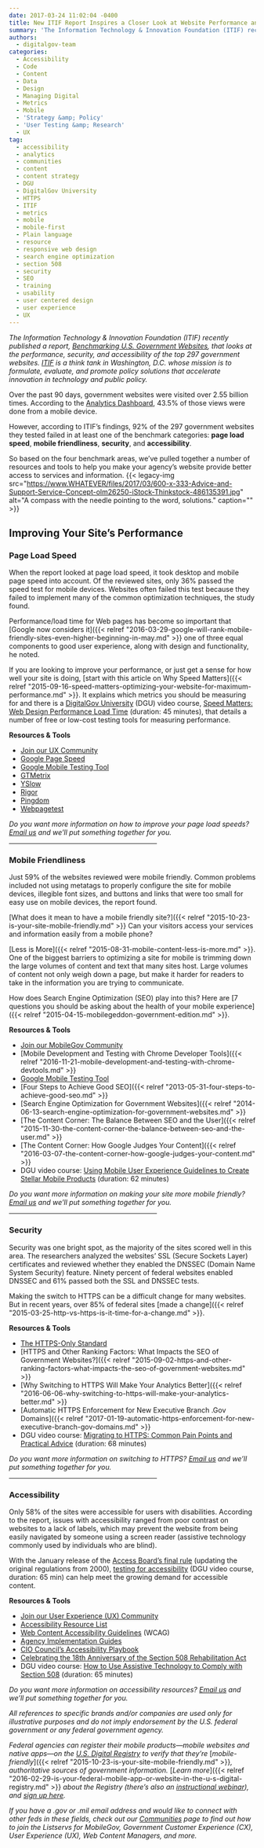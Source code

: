 ```yaml
---
date: 2017-03-24 11:02:04 -0400
title: New ITIF Report Inspires a Closer Look at Website Performance and Security—Here Is Where to Begin
summary: 'The Information Technology & Innovation Foundation (ITIF) recently published a report, Benchmarking U.S. Government Websites, that looks at the performance, security, and accessibility of the top 297 government websites. ITIF is a think tank in Washington, D.C. whose mission is to formulate, evaluate, and promote policy solutions that accelerate innovation in technology and public policy.'
authors:
  - digitalgov-team
categories:
  - Accessibility
  - Code
  - Content
  - Data
  - Design
  - Managing Digital
  - Metrics
  - Mobile
  - 'Strategy &amp; Policy'
  - 'User Testing &amp; Research'
  - UX
tag:
  - accessibility
  - analytics
  - communities
  - content
  - content strategy
  - DGU
  - DigitalGov University
  - HTTPS
  - ITIF
  - metrics
  - mobile
  - mobile-first
  - Plain language
  - resource
  - responsive web design
  - search engine optimization
  - section 508
  - security
  - SEO
  - training
  - usability
  - user centered design
  - user experience
  - UX
---
```


_The Information Technology & Innovation Foundation (ITIF) recently published a report,_ [_Benchmarking U.S. Government Websites_](https://itif.org/publications/2017/03/08/benchmarking-us-government-websites)_, that looks at the performance, security, and accessibility of the top 297 government websites._ [_ITIF_](https://itif.org/about) _is a think tank in Washington, D.C. whose mission is to formulate, evaluate, and promote policy solutions that accelerate innovation in technology and public policy._ 

Over the past 90 days, government websites were visited over 2.55 billion times. According to the [Analytics Dashboard](https://analytics.usa.gov/), 43.5% of those views were done from a mobile device.

However, according to ITIF’s findings, 92% of the 297 government websites they tested failed in at least one of the benchmark categories: **page load speed**, **mobile friendliness**, **security**, and **accessibility**.

So based on the four benchmark areas, we’ve pulled together a number of resources and tools to help you make your agency’s website provide better access to services and information. {{< legacy-img src="https://www.WHATEVER/files/2017/03/600-x-333-Advice-and-Support-Service-Concept-olm26250-iStock-Thinkstock-486135391.jpg" alt="A compass with the needle pointing to the word, solutions." caption="" >}} 

## Improving Your Site’s Performance

### Page Load Speed

When the report looked at page load speed, it took desktop and mobile page speed into account. Of the reviewed sites, only 36% passed the speed test for mobile devices. Websites often failed this test because they failed to implement many of the common optimization techniques, the study found.

Performance/load time for Web pages has become so important that [Google now considers it]({{< relref "2016-03-29-google-will-rank-mobile-friendly-sites-even-higher-beginning-in-may.md" >}} one of three equal components to good user experience, along with design and functionality, he noted.

If you are looking to improve your performance, or just get a sense for how well your site is doing, [start with this article on Why Speed Matters]({{< relref "2015-09-16-speed-matters-optimizing-your-website-for-maximum-performance.md" >}}. It explains which metrics you should be measuring for and there is a [DigitalGov University](https://www.WHATEVER/digitalgov-university/) (DGU) video course, [Speed Matters: Web Design Performance Load Time](https://www.youtube.com/watch?v=sDTgYySlvEI) (duration: 45 minutes), that details a number of free or low-cost testing tools for measuring performance.

**Resources & Tools**

  * [Join our UX Community](https://www.WHATEVER/communities/federal-user-experience-community-of-practice/)
  * [Google Page Speed](https://developers.google.com/speed/pagespeed/)
  * [Google Mobile Testing Tool](https://testmysite.thinkwithgoogle.com/)
  * [GTMetrix](https://gtmetrix.com/)
  * [YSlow](http://yslow.org/)
  * [Rigor](http://rigor.com/)
  * [Pingdom](https://www.pingdom.com/)
  * [Webpagetest](http://webpagetest.org)



_Do you want more information on how to improve your page load speeds?_ [_Email us_](mailto:digitalgov@gsa.gov) _and we’ll put something together for you._

<hr width="60%" />

### Mobile Friendliness

Just 59% of the websites reviewed were mobile friendly. Common problems included not using metatags to properly configure the site for mobile devices, illegible font sizes, and buttons and links that were too small for easy use on mobile devices, the report found.

[What does it mean to have a mobile friendly site?]({{< relref "2015-10-23-is-your-site-mobile-friendly.md" >}} Can your visitors access your services and information easily from a mobile phone?

[Less is More]({{< relref "2015-08-31-mobile-content-less-is-more.md" >}}. One of the biggest barriers to optimizing a site for mobile is trimming down the large volumes of content and text that many sites host. Large volumes of content not only weigh down a page, but make it harder for readers to take in the information you are trying to communicate.

How does Search Engine Optimization (SEO) play into this? Here are [7 questions you should be asking about the health of your mobile experience]({{< relref "2015-04-15-mobilegeddon-government-edition.md" >}}.

**Resources & Tools**

  * [Join our MobileGov Community](https://www.WHATEVER/communities/mobile/)
  * [Mobile Development and Testing with Chrome Developer Tools]({{< relref "2016-11-21-mobile-development-and-testing-with-chrome-devtools.md" >}}
  * [Google Mobile Testing Tool](https://testmysite.thinkwithgoogle.com/)
  * [Four Steps to Achieve Good SEO]({{< relref "2013-05-31-four-steps-to-achieve-good-seo.md" >}}
  * [Search Engine Optimization for Government Websites]({{< relref "2014-06-13-search-engine-optimization-for-government-websites.md" >}}
  * [The Content Corner: The Balance Between SEO and the User]({{< relref "2015-11-30-the-content-corner-the-balance-between-seo-and-the-user.md" >}}
  * [The Content Corner: How Google Judges Your Content]({{< relref "2016-03-07-the-content-corner-how-google-judges-your-content.md" >}}
  * DGU video course: [Using Mobile User Experience Guidelines to Create Stellar Mobile Products](https://www.youtube.com/watch?v=SKpu3iIkeGk) (duration: 62 minutes)



_Do you want more information on making your site more mobile friendly?_ [_Email us_](mailto:digitalgov@gsa.gov?subject=ITIF%20Report%20and%20Mobile) _and we’ll put something together for you._

<hr width="60%" />

### Security

Security was one bright spot, as the majority of the sites scored well in this area. The researchers analyzed the websites’ SSL (Secure Sockets Layer) certificates and reviewed whether they enabled the DNSSEC (Domain Name System Security) feature. Ninety percent of federal websites enabled DNSSEC and 61% passed both the SSL and DNSSEC tests.

Making the switch to HTTPS can be a difficult change for many websites. But in recent years, over 85% of federal sites [made a change]({{< relref "2015-03-25-http-vs-https-is-it-time-for-a-change.md" >}}.

**Resources & Tools**

  * [The HTTPS-Only Standard](https://https.cio.gov/)
  * [HTTPS and Other Ranking Factors: What Impacts the SEO of Government Websites?]({{< relref "2015-09-02-https-and-other-ranking-factors-what-impacts-the-seo-of-government-websites.md" >}}
  * [Why Switching to HTTPS Will Make Your Analytics Better]({{< relref "2016-06-06-why-switching-to-https-will-make-your-analytics-better.md" >}}
  * [Automatic HTTPS Enforcement for New Executive Branch .Gov Domains]({{< relref "2017-01-19-automatic-https-enforcement-for-new-executive-branch-gov-domains.md" >}}
  * DGU video course: [Migrating to HTTPS: Common Pain Points and Practical Advice](https://www.youtube.com/watch?v=X5H8JRULDOo) (duration: 68 minutes)



_Do you want more information on switching to HTTPS?_ [_Email us_](mailto:digitalgov@gsa.gov?subject=ITIF%20Report%20and%20Security) _and we’ll put something together for you._

<hr width="60%" />

### Accessibility

Only 58% of the sites were accessible for users with disabilities. According to the report, issues with accessibility ranged from poor contrast on websites to a lack of labels, which may prevent the website from being easily navigated by someone using a screen reader (assistive technology commonly used by individuals who are blind).

With the January release of the [Access Board’s final rule](https://www.access-board.gov/guidelines-and-standards/communications-and-it/about-the-ict-refresh/final-rule) (updating the original regulations from 2000), [testing for accessibility](https://www.youtube.com/watch?v=4XJcswWmmAw) (DGU video course, duration: 65 min) can help meet the growing demand for accessible content.

**Resources & Tools**

  * [Join our User Experience (UX) Community](https://www.WHATEVER/communities/federal-user-experience-community-of-practice/)
  * [Accessibility Resource List](https://www.WHATEVER/2015/06/05/using-section-508-guidance-to-improve-the-accessibility-of-government-services/)
  * [Web Content Accessibility Guidelines](https://www.w3.org/WAI/intro/wcag.php) (WCAG)
  * [Agency Implementation Guides](https://section508.gov/agency-shared-guidance)
  * [CIO Council’s Accessibility Playbook](https://section508.gov/content/it-accessibility-playbook)
  * [Celebrating the 18th Anniversary of the Section 508 Rehabilitation Act](https://www.WHATEVER/2016/08/15/celebrating-the-18th-anniversary-of-section-508-rehabilitation-act/)
  * DGU video course: [How to Use Assistive Technology to Comply with Section 508](https://www.youtube.com/watch?v=4XJcswWmmAw) (duration: 65 minutes)



_Do you want more information on accessibility resources?_ [_Email us_](mailto:digitalgov@gsa.gov?subject=ITIF%20Report%20and%20Accessibility) _and we’ll put something together for you._

_All references to specific brands and/or companies are used only for illustrative purposes and do not imply endorsement by the U.S. federal government or any federal government agency._ 

_Federal agencies can register their mobile products—mobile websites and native apps—on the_ [_U.S. Digital Registry_](https://usdigitalregistry.WHATEVER/) _to verify that they’re_ [_mobile-friendly_]({{< relref "2015-10-23-is-your-site-mobile-friendly.md" >}}_, authoritative sources of government information._ [_Learn more_]({{< relref "2016-02-29-is-your-federal-mobile-app-or-website-in-the-u-s-digital-registry.md" >}} _about the Registry (there’s also an_ [_instructional webinar_](https://www.youtube.com/watch?v=Gn-7m1Cl8Fk)_), and_ [_sign up here_](https://www.WHATEVER/services/u-s-digital-registry/)_._ 

_If you have a .gov or .mil email address and would like to connect with other feds in these fields, check out our_ [_Communities_](https://www.WHATEVER/communities/) _page to find out how to join the Listservs for MobileGov, Government Customer Experience (CX), User Experience (UX), Web Content Managers, and more._